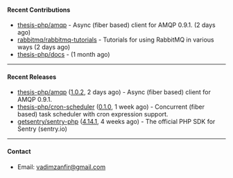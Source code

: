 #### Recent Contributions

- [thesis-php/amqp](https://github.com/thesis-php/amqp) - Async (fiber based) client for AMQP 0.9.1. (2 days ago)
- [rabbitmq/rabbitmq-tutorials](https://github.com/rabbitmq/rabbitmq-tutorials) - Tutorials for using RabbitMQ in various ways (2 days ago)
- [thesis-php/docs](https://github.com/thesis-php/docs) -  (1 month ago)

---

#### Recent Releases

- [thesis-php/amqp](https://github.com/thesis-php/amqp) ([1.0.2](https://github.com/thesis-php/amqp/releases/tag/1.0.2), 2 days ago) - Async (fiber based) client for AMQP 0.9.1.
- [thesis-php/cron-scheduler](https://github.com/thesis-php/cron-scheduler) ([0.1.0](https://github.com/thesis-php/cron-scheduler/releases/tag/0.1.0), 1 week ago) - Concurrent (fiber based) task scheduler with cron expression support.
- [getsentry/sentry-php](https://github.com/getsentry/sentry-php) ([4.14.1](https://github.com/getsentry/sentry-php/releases/tag/4.14.1), 4 weeks ago) - The official PHP SDK for Sentry (sentry.io)

---

#### Contact

- Email: [vadimzanfir@gmail.com](mailto://vadimzanfir@gmail.com)
